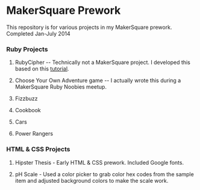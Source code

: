 # MakerSquare Prework

This repository is for various projects in my MakerSquare prework.  Completed Jan-July 2014

### Ruby Projects

1. RubyCipher -- Technically not a MakerSquare project.  I developed this based on this [tutorial](http://tutorials.jumpstartlab.com/projects/encryptor.html).

2. Choose Your Own Adventure game -- I actually wrote this during a MakerSquare Ruby Noobies meetup.

3.  Fizzbuzz

4. Cookbook

5. Cars

6. Power Rangers

### HTML & CSS Projects

1. Hipster Thesis - Early HTML & CSS prework.  Included Google fonts.

2.  pH Scale - Used a color picker to grab color hex codes from the sample item and adjusted background colors to make the scale work.